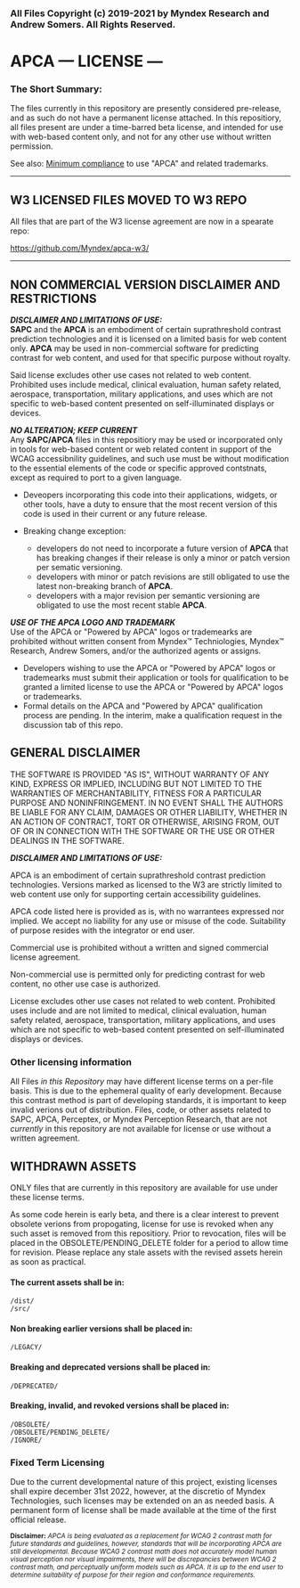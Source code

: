 ### All Files Copyright (c) 2019-2021 by Myndex Research and Andrew Somers. All Rights Reserved.

# APC<span class="flipH">A</span> — LICENSE —

### The Short Summary:
The files currently in this repository are presently considered pre-release, and as such do not have a permanent license attached. In this repositiory, all files present are under a time-barred beta license, and intended for use with web-based content only, and not for any other use without written permission.

See also: [Minimum compliance](https://git.apcacontrast.com/documentation/minimum_compliance) to use "APCA" and related trademarks.
______________

##  W3 LICENSED FILES MOVED TO W3 REPO
All files that are part of the W3 license agreement are now in a spearate repo:

https://github.com/Myndex/apca-w3/

______________

## NON COMMERCIAL VERSION DISCLAIMER AND RESTRICTIONS

_**DISCLAIMER AND LIMITATIONS OF USE:**_       
**SAPC** and the **APCA** is an embodiment of certain suprathreshold contrast
prediction technologies and it is licensed on a
limited basis for web content only. **APCA** may be used in non-commercial software for 
predicting contrast for web content, and used for that
specific purpose without royalty.

Said license excludes other use cases
not related to web content. Prohibited uses include
medical, clinical evaluation, human safety related,
aerospace, transportation, military applications, 
and uses which are not specific to web-based content
presented on self-illuminated displays or devices.

_**NO ALTERATION; KEEP CURRENT**_     
Any **SAPC/APCA** files in this repositiory may be used or incorporated only in tools for web-based content or web related content in support of the WCAG accessibnility guidelines, and such use must be without modification to the essential elements of the code or specific approved contstnats, except as required to port to a given language.

- Deveopers incorporating this code into their applications, widgets, or other tools, have a duty to ensure that the most recent version of this code is used in their current or any future release. 

- Breaking change exception:
    - developers do not need to incorporate a future version of **APCA** that has breaking changes if their release is only a minor or patch version per sematic versioning.
    - developers with minor or patch revisions are still obligated to use the latest non-breaking branch of **APCA**.
    - developers with a major revision per semantic versioning are obligated to use the most recent stable **APCA**.

_**USE OF THE APCA LOGO AND TRADEMARK**_     
Use of the APCA or "Powered by APCA" logos or trademearks are prohibited without written consent from Myndex™ Techniologies, Myndex™ Research, Andrew Somers, and/or the authorized agents or assigns.
- Developers wishing to use the APCA or "Powered by APCA" logos or trademearks must submit their application or tools for qualification to be granted a limited license to use the APCA or "Powered by APCA" logos or trademearks.
- Formal details on the APCA and "Powered by APCA" qualification process are pending. In the interim, make a qualification request in the discussion tab of this repo.


## GENERAL DISCLAIMER

THE SOFTWARE IS PROVIDED "AS IS", WITHOUT WARRANTY OF ANY KIND, EXPRESS OR IMPLIED, INCLUDING BUT NOT LIMITED TO THE WARRANTIES OF MERCHANTABILITY, FITNESS FOR A PARTICULAR PURPOSE AND NONINFRINGEMENT. IN NO EVENT SHALL THE AUTHORS BE LIABLE FOR ANY CLAIM, DAMAGES OR OTHER LIABILITY, WHETHER IN AN ACTION OF CONTRACT, TORT OR OTHERWISE, ARISING FROM, OUT OF OR IN CONNECTION WITH THE SOFTWARE OR THE USE OR OTHER DEALINGS IN THE SOFTWARE.

**_DISCLAIMER AND LIMITATIONS OF USE:_**

APCA is an embodiment of certain suprathreshold contrast
prediction technologies. Versions marked as licensed to 
the W3 are strictly limited to web content use only for 
supporting certain accessibility guidelines.

APCA code listed here is provided as is, with no 
warrantees expressed nor implied. We accept no 
liability for any use or misuse of the code. 
Suitability of  purpose resides with the 
integrator or end user.

Commercial use is prohibited without a written 
and signed commercial license agreement.

Non-commercial use is permitted only for 
predicting contrast for web content, no 
other use case is authorized.

License excludes other use cases not related to web 
content. Prohibited uses include and are not limited 
to medical, clinical evaluation, human safety related, 
aerospace, transportation, military applications, and 
uses which are not specific to web-based content 
presented on self-illuminated displays or devices.

### Other licensing information

All Files _in this Repository_ may have different license terms on a per-file basis. This is due to the ephemeral quality of early development. Because this contrast method is part of developing standards, it is important to keep invalid verions out of distribution. Files, code, or other assets related to SAPC, APCA, Perceptex, or Myndex Perception Research, that are not _currently_ in this repository are not available for license or use without a written agreement.

## WITHDRAWN ASSETS
ONLY files that are currently in this repository are available for use under these license terms.

As some code herein is early beta, and there is a clear interest to prevent obsolete verions from propogating, license for use is revoked when any such asset is removed from this repositiory. Prior to revocation, files will be placed in the OBSOLETE/PENDING_DELETE folder for a period to allow time for revision. Please replace any stale assets with the revised assets herein as soon as practical.

#### The current assets shall be in:
    /dist/    
    /src/
#### Non breaking earlier versions shall be placed in:
    /LEGACY/
#### Breaking and deprecated versions shall be placed in:
    /DEPRECATED/
#### Breaking, invalid, and revoked versions shall be placed in:
    /OBSOLETE/    
    /OBSOLETE/PENDING_DELETE/
    /IGNORE/

### Fixed Term Licensing
Due to the current developmental nature of this project, existing licenses shall expire december 31st 2022, however, at the discretio of Myndex Technologies, such licenses may be extended on an as needed basis. A permanent form of license shall be made available at the time of the first official release.


<sub>**Disclaimer:** _APCA is being evaluated as a replacement for WCAG 2 contrast math for future standards and guidelines, however, standards that will be incorporating APCA are still developmental. Because WCAG 2 contrast math does not accurately model human visual perception nor visual impairments, there will be discrepancies between WCAG 2 contrast math, and perceptually uniform models such as APCA. It is up to the end user to determine suitability of purpose for their region and conformance requirements._</sub>
